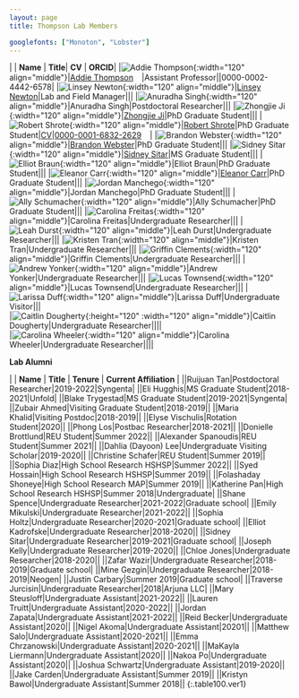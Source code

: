 ```yaml
---
layout: page
title: Thompson Lab Members

googlefonts: ["Monoton", "Lobster"]
---
```


| | **Name** | **Title**| **CV** | **ORCID**|
|![Addie Thompson](/images/People_Images/addiethompson.jpg){:width="120" align="middle"}|[Addie Thompson](/peoplepages/addiethompson/)<a href="https://twitter.com/addie_may"><img src="/images/Twitter_logo_blue.png" style="width: 15px;"></a>|Assistant Professor||0000-0002-4442-6578|
|![Linsey Newton](/images/People_Images/linseynewton.jpg){:width="120" align="middle"}|[Linsey Newton](/peoplepages/linseynewton)|Lab and Field Manager|||
|![Anuradha Singh](/images/People_Images/nopictureyet.png){:width="120" align="middle"}|Anuradha Singh|Postdoctoral Researcher|||
|![Zhongjie Ji](/images/People_Images/zhongjieji.jpg){:width="120" align="middle"}|[Zhongjie Ji](/peoplepages/zhongjieji/)|PhD Graduate Student|||
|![Robert Shrote](/images/People_Images/robertshrote.jpg){:width="120" align="middle"}|[Robert Shrote](/peoplepages/robertshrote/)|PhD Graduate Student|[CV](/CVs/robertshrote.pdf)|[0000-0001-6832-2629](https://orcid.org/0000-0001-6832-2629)<a href="https://orcid.org/0000-0001-6832-2629"><img src="/images/ORCID_iD.svg" style="width: 15px;"></a>|
|![Brandon Webster](/images/People_Images/brandonwebster.jpg){:width="120" align="middle"}|[Brandon Webster](/peoplepages/brandonwebster/)|PhD Graduate Student|||
|![Sidney Sitar](/images/People_Images/sidneysitar.jpg){:width="120" align="middle"}|[Sidney Sitar](/peoplepages/sidneysitar/)|MS Graduate Student|||
|![Elliot Braun](/images/People_Images/nopictureyet.png){:width="120" align="middle"}|Elliot Braun|PhD Graduate Student|||
|![Eleanor Carr](/images/People_Images/eleanorcarr.jpeg){:width="120" align="middle"}|[Eleanor Carr](/peoplepages/eleanorcarr/)|PhD Graduate Student|||
|![Jordan Manchego](/images/People_Images/nopictureyet.png){:width="120" align="middle"}|Jordan Manchego|PhD Graduate Student|||
|![Ally Schumacher](/images/People_Images/nopictureyet.png){:width="120" align="middle"}|Ally Schumacher|PhD Graduate Student|||
|![Carolina Freitas](/images/People_Images/nopictureyet.png){:width="120" align="middle"}|Carolina Freitas|Undergraduate Researcher|||
|![Leah Durst](/images/People_Images/nopictureyet.png){:width="120" align="middle"}|Leah Durst|Undergraduate Researcher|||
|![Kristen Tran](/images/People_Images/nopictureyet.png){:width="120" align="middle"}|Kristen Tran|Undergraduate Researcher|||
|![Griffin Clements](/images/People_Images/nopictureyet.png){:width="120" align="middle"}|Griffin Clements|Undergraduate Researcher|||
|![Andrew Yonker](/images/People_Images/nopictureyet.png){:width="120" align="middle"}|Andrew Yonker|Undergraduate Researcher|||
|![Lucas Townsend](/images/People_Images/nopictureyet.png){:width="120" align="middle"}|Lucas Townsend|Undergraduate Researcher|||
|![Larissa Duff](/images/People_Images/nopictureyet.png){:width="120" align="middle"}|Larissa Duff|Undergraduate Visitor|||  
|![Caitlin Dougherty](/images/People_Images/caitlindougherty.JPG){:height="120" :width="120" align="middle"}|Caitlin Dougherty|Undergraduate Researcher||||   
|![Carolina Wheeler](/images/People_Images/nopictureyet.png){:width="120" align="middle"}|Carolina Wheeler|Undergraduate Researcher||||

**Lab Alumni**

| | **Name** | **Title** | **Tenure** | **Current Affiliation** |
||Ruijuan Tan|Postdoctoral Researcher|2019-2022|Syngenta|
||Eli Hugghis|MS Graduate Student|2018-2021|Unfold|
||Blake Trygestad|MS Graduate Student|2019-2021|Syngenta|
||Zubair Ahmed|Visiting Graduate Student|2018-2019||
||Maria Khalid|Visiting Postdoc|2018-2019||
||Elyse Vischulis|Rotation Student|2020||
||Phong Los|Postbac Researcher|2018-2021||
||Donielle Brottlund|REU Student|Summer 2022||
||Alexander Spanoudis|REU Student|Summer 2021||
||Dahlia (Dayoon) Lee|Undergraduate Visiting Scholar|2019-2020||
||Christine Schafer|REU Student|Summer 2019||
||Sophia Diaz|High School Research HSHSP|Summer 2022||
||Syed Hossain|High School Research HSHSP|Summer 2019||
||Folashaday Shoneye|High School Research MAP|Summer 2019||
||Katherine Pan|High School Research HSHSP|Summer 2018|Undergraduate|
||Shane Spence|Undergraduate Researcher|2021-2022|Graduate school|
||Emily Mikulski|Undergraduate Researcher|2021-2022||
||Sophia Holtz|Undergraduate Researcher|2020-2021|Graduate school|
||Elliot Kadrofske|Undergraduate Researcher|2018-2020||
||Sidney Sitar|Undergraduate Researcher|2019-2021|Graduate school|
||Joseph Kelly|Undergraduate Researcher|2019-2020||
||Chloe Jones|Undergraduate Researcher|2018-2020||
||Zafar Wazir|Undergraduate Researcher|2018-2019|Graduate school|
||Mine Gezgin|Undergraduate Researcher|2018-2019|Neogen|
||Justin Carbary|Summer 2019|Graduate school|
||Traverse Jurcisin|Undergraduate Researcher|2018|Arjuna LLC|
||Mary Steusloff|Undergraduate Assistant|2021-2022||
||Lauren Truitt|Undergraduate Assistant|2020-2022||
||Jordan Zapata|Undergraduate Assistant|2021-2022||
||Reid Becker|Undergraduate Assistant|2020||
||Nigel Akoma|Undergraduate Assistant|20201||
||Matthew Salo|Undergraduate Assistant|2020-2021||
||Emma Chrzanowski|Undergraduate Assistant|2020-2021||
||MaKayla Liermann|Undergraduate Assistant|2020||
||Nakoa Po|Undergraduate Assistant|2020||
||Joshua Schwartz|Undergraduate Assistant|2019-2020||
||Jake Carden|Undergraduate Assistant|Summer 2019||
||Kristyn Bawol|Undergraduate Assistant|Summer 2018||
{:.table100.ver1}